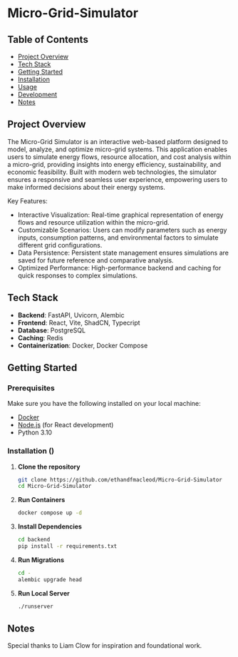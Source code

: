 # Micro-Grid-Simulator

## Table of Contents

- [Project Overview](#project-overview)
- [Tech Stack](#tech-stack)
- [Getting Started](#getting-started)
- [Installation](#installation)
- [Usage](#usage)
- [Development](#development)
- [Notes](#notes)

## Project Overview

The Micro-Grid Simulator is an interactive web-based platform designed to model, analyze, and optimize micro-grid systems. This application enables users to simulate energy flows, resource allocation, and cost analysis within a micro-grid, providing insights into energy efficiency, sustainability, and economic feasibility. Built with modern web technologies, the simulator ensures a responsive and seamless user experience, empowering users to make informed decisions about their energy systems.

Key Features:
- Interactive Visualization: Real-time graphical representation of energy flows and resource utilization within the micro-grid.
- Customizable Scenarios: Users can modify parameters such as energy inputs, consumption patterns, and environmental factors to simulate different grid configurations.
- Data Persistence: Persistent state management ensures simulations are saved for future reference and comparative analysis.
- Optimized Performance: High-performance backend and caching for quick responses to complex simulations.

## Tech Stack

- **Backend**: FastAPI, Uvicorn, Alembic
- **Frontend**: React, Vite, ShadCN, Typecript
- **Database**: PostgreSQL
- **Caching**: Redis
- **Containerization**: Docker, Docker Compose

## Getting Started

### Prerequisites

Make sure you have the following installed on your local machine:

- [Docker](https://docs.docker.com/get-docker/)
- [Node.js](https://nodejs.org/) (for React development)
- Python 3.10

### Installation ()

1. **Clone the repository**
   ```bash
   git clone https://github.com/ethandfmacleod/Micro-Grid-Simulator
   cd Micro-Grid-Simulator

2. **Run Containers**
   ```bash
   docker compose up -d

3. **Install Dependencies**
   ```bash
   cd backend
   pip install -r requirements.txt

4. **Run Migrations**
   ```bash
   cd -
   alembic upgrade head

5. **Run Local Server**
   ```bash
   ./runserver

## Notes

Special thanks to Liam Clow for inspiration and foundational work.